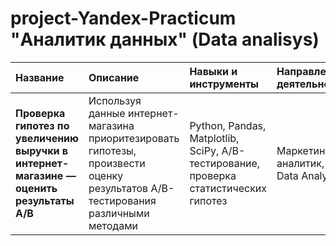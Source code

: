 # project-Yandex-Practicum "Аналитик данных" (Data analisys)



| Название              | Описание               | Навыки и инструменты|        Направление деятельности|
| :-------------------- | :--------------------- |:---------------------------|:----------------|
| **Проверка гипотез по увеличению выручки в интернет-магазине — оценить результаты A/B**| Используя данные интернет-магазина приоритезировать гипотезы, произвести оценку результатов A/B-тестирования различными методами| Python, Pandas, Matplotlib, SciPy, A/B-тестирование, проверка статистических гипотез | Маркетинг-аналитик,  Data Analyst|

